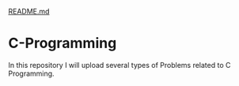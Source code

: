 [README.md](https://github.com/SikindarKumar/SikindarKumar)
# C-Programming
In this repository I will upload several types of Problems related to C Programming.
